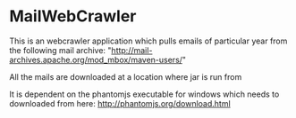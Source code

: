 # MailWebCrawler
This is an webcrawler application which pulls emails of particular year from the following mail archive:
"http://mail-archives.apache.org/mod_mbox/maven-users/"

All the mails are downloaded at a location where jar is run from

It is dependent on the phantomjs executable for windows which needs to downloaded from here:
http://phantomjs.org/download.html
